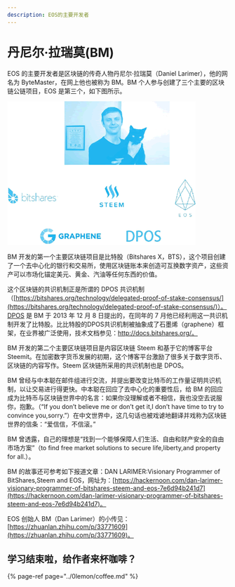 ```yaml
---
description: EOS的主要开发者
---
```


# 丹尼尔·拉瑞莫\(BM\)

EOS 的主要开发者是区块链的传奇人物丹尼尔·拉瑞莫（Daniel Larimer），他的网名为 ByteMaster，在网上他也被称为 BM。BM 个人参与创建了三个主要的区块链公链项目，EOS 是第三个，如下图所示。

![&#x56FE;1&#xFF1A;&#x4E39;&#x5C3C;&#x5C14;&#xB7;&#x62C9;&#x745E;&#x83AB;&#x5F00;&#x53D1;&#x4E86;&#x4E09;&#x4E2A;&#x4E3B;&#x8981;&#x533A;&#x5757;&#x94FE;&#x9879;&#x76EE;&#x4E0E;&#x4E00;&#x4E2A;&#x5171;&#x8BC6;&#x673A;&#x5236;](../.gitbook/assets/image%20%286%29.png)

BM 开发的第一个主要区块链项目是比特股（Bitshares X，BTS），这个项目创建了一个去中心化的银行和交易所，使用区块链账本来创造可互换数字资产，这些资产可以市场化锚定美元、黄金、汽油等任何东西的价值。  
  
这个区块链的共识机制正是所谓的 DPOS 共识机制（[https://bitshares.org/technology/delegated-proof-of-stake-consensus/](https://bitshares.org/technology/delegated-proof-of-stake-consensus/)）。DPOS 是 BM 于 2013 年 12 月 8 日提出的，在同年的 7 月他已经利用这一共识机制开发了比特股。比比特股的DPOS共识机制被抽象成了石墨烯（graphene）框架，在业界被广泛使用，技术文档参见：http://docs.bitshares.org/。  
  
BM 开发的第二个主要区块链项目是内容区块链 Steem 和基于它的博客平台 Steemit。在加密数字货币发展的初期，这个博客平台激励了很多关于数字货币、区块链的内容写作。Steem 区块链所采用的共识机制也是 DPOS。  
  
BM 曾经与中本聪在邮件组进行交流，并提出要改变比特币的工作量证明共识机制，以让交易进行得更快。中本聪在回应了去中心化的重要性后，给 BM 的回应成为比特币与区块链世界中的名言：如果你没理解或者不相信，我也没空去说服你，抱歉。（“If you don’t believe me or don’t get it,I don’t have time to try to convince you,sorry.”）在中文世界中，这几句话也被戏谑地翻译并戏称为区块链世界的信条：“爱信信，不信滚。”  
  
BM 曾透露，自己的理想是“找到一个能够保障人们生活、自由和财产安全的自由市场方案”（to find free market solutions to secure life,liberty,and property for all.）。  
  
BM 的故事还可参考如下报道文章：DAN LARIMER:Visionary Programmer of BitShares,Steem and EOS，网址为：[https://hackernoon.com/dan-larimer-visionary-programmer-of-bitshares-steem-and-eos-7e6d94b241d7](https://hackernoon.com/dan-larimer-visionary-programmer-of-bitshares-steem-and-eos-7e6d94b241d7)。  
  
EOS 创始人 BM（Dan Larimer）的小传见：[https://zhuanlan.zhihu.com/p/33771609](https://zhuanlan.zhihu.com/p/33771609)。

## 学习结束啦，给作者来杯咖啡？

{% page-ref page="../0lemon/coffee.md" %}

